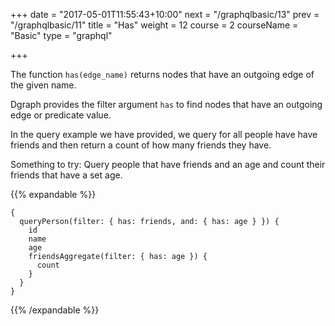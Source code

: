 +++
date = "2017-05-01T11:55:43+10:00"
next = "/graphqlbasic/13"
prev = "/graphqlbasic/11"
title = "Has"
weight = 12
course = 2
courseName = "Basic"
type = "graphql"

+++

The function `has(edge_name)` returns nodes that have an outgoing edge of the
given name.

Dgraph provides the filter argument `has` to find nodes that have an outgoing
edge or predicate value.

In the query example we have provided, we query for all people have have friends
and then return a count of how many friends they have.

Something to try: Query people that have friends and an age and count their
friends that have a set age.

{{% expandable %}}

```
{
  queryPerson(filter: { has: friends, and: { has: age } }) {
    id
    name
    age
    friendsAggregate(filter: { has: age }) {
      count
    }
  }
}
```

{{% /expandable %}}
